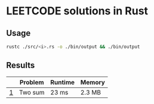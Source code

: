 # LEETCODE solutions in Rust

## Usage

```bash
rustc ./src/<i>.rs -o ./bin/output && ./bin/output
```

## Results

|             | Problem | Runtime | Memory |
| ----------- | ------- | ------- | ------ |
| [1](./1.rs) | Two sum | 23 ms   | 2.3 MB |
